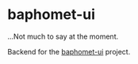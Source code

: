 # baphomet-ui

...Not much to say at the moment.

Backend for the [baphomet-ui](https://github.com/crazy-overlord/baphomet-ui) project.
